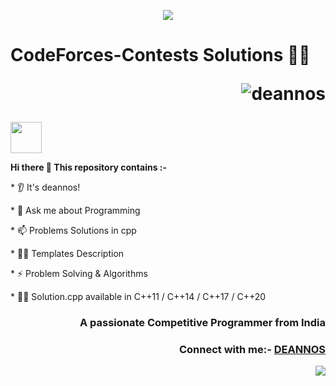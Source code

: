 <p align="center">
  <img src="https://capsule-render.vercel.app/api?text=Hey%20Everyone%F0%9F%95%B9%EF%B8%8F&animation=fadeIn&type=waving&color=gradient&height=100"/>
</p>


# CodeForces-Contests Solutions 🧑‍💻 <p align="right"> <img src="https://komarev.com/ghpvc/?username=deannos&label=Profile%20views&color=0e75b6&style=flat" alt="deannos" /> </p>        
<a href="https://codeforces.com/profile/DEANNOS"><img height="50" src="https://img.shields.io/badge/Codeforces-445f9d?style=for-the-badge&logo=Codeforces&logoColor=white"/></a> 



  
<p align="left">
<p> <strong> Hi there 👋 This repository contains :- </strong>
<p>  * 👂 It's deannos! 
<p>  * 💬 Ask me about Programming
<p>  * 📫 Problems Solutions in cpp
<p>  * 🧑‍💻 Templates Description
<p>  * ⚡ Problem Solving & Algorithms
<p>  * 🧑‍💻 Solution.cpp available in C++11 / C++14 / C++17 / C++20 
</p>
  
  



</p>  
<h3 align="right">A passionate Competitive Programmer from India </h3>
<h3 align="right">Connect with me:- <a href="https://www.linkedin.com/in/amishjha/"> DEANNOS </a>
</h3>

<p align="right">
  <img src="https://media3.giphy.com/media/v1.Y2lkPTc5MGI3NjExZDkyOTk5YTljN2EzMDUxOGU3NmZlMDg0MzA4NmE3YmFjODU3MDBlNyZjdD1n/qgQUggAC3Pfv687qPC/giphy.gif"/>
</p>
<p align="right">
 </p>
